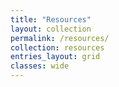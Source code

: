 ```yaml
---
title: "Resources"
layout: collection
permalink: /resources/
collection: resources
entries_layout: grid
classes: wide
---
```

